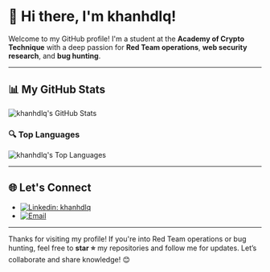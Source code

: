 # 👋 Hi there, I'm khanhdlq!

Welcome to my GitHub profile! I'm a student at the **Academy of Crypto Technique** with a deep passion for **Red Team operations**, **web security research**, and **bug hunting**.

---

## 📊 My GitHub Stats
![khanhdlq's GitHub Stats](https://github-readme-stats.vercel.app/api?username=khanhdlq&theme=dark&show_icons=true&hide_border=false)

### 🔍 Top Languages
![khanhdlq's Top Languages](https://github-readme-stats.vercel.app/api/top-langs/?username=khanhdlq&theme=dark&show_icons=true&hide_border=false&layout=compact)

---

## 🌐 Let's Connect
- [![Linkedin: khanhdlq](https://img.shields.io/static/v1?style=for-the-badge&message=LinkedIn&color=0A66C2&logo=LinkedIn&logoColor=FFFFFF&label=&link=https://www.linkedin.com/in/khanhdlq/)](https://www.linkedin.com/in/khanhdlq/)
- [![Email](https://img.shields.io/static/v1?style=for-the-badge&message=Email&color=0078D4&logo=Microsoft-Outlook&logoColor=FFFFFF&label=&link=mailto:quockhanh03.bg@gmail.com)](mailto:quockhanh03.bg@gmail.com)

---

Thanks for visiting my profile! If you're into Red Team operations or bug hunting, feel free to **star ⭐** my repositories and follow me for updates. Let’s collaborate and share knowledge! 😊
